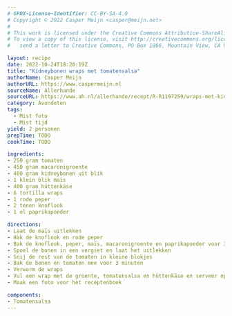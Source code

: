 ```yaml
---
# SPDX-License-Identifier: CC-BY-SA-4.0
# Copyright © 2022 Casper Meijn <casper@meijn.net>
# 
# This work is licensed under the Creative Commons Attribution-ShareAlike 4.0 International License. 
# To view a copy of this license, visit http://creativecommons.org/licenses/by-sa/4.0/ or 
#   send a letter to Creative Commons, PO Box 1866, Mountain View, CA 94042, USA.

layout: recipe
date: 2022-10-24T18:20:19Z
title: "Kidneybonen wraps met tomatensalsa"
authorName: Casper Meijn
authorURL: https://www.caspermeijn.nl
sourceName: Allerhande
sourceURL: https://www.ah.nl/allerhande/recept/R-R1197259/wraps-met-kidneybonen-en-tomatensalsa
category: Avondeten
tags:
  - Mist foto
  - Mist tijd
yield: 2 personen
prepTime: TODO
cookTime: TODO 

ingredients:
- 250 gram tomaten
- 450 gram macaronigroente
- 400 gram kidneybonen uit blik
- 1 klein blik maïs
- 400 gram hüttenkäse
- 6 tortilla wraps
- 1 rode peper
- 2 tenen knoflook
- 1 el paprikapoeder

directions:
- Laat de maïs uitlekken
- Hak de knoflook en rode peper
- Bak de knoflook, peper, maïs, macaronigroente en paprikapoeder voor 3 minuten
- Spoel de bonen in een vergiet en laat het uitlekken
- Snij de rest van de tomaten in kleine blokjes
- Bak de bonen en tomaten mee voor 3 minuten
- Verwarm de wraps
- Vul een wrap met de groente, tomatensalsa en hüttenkäse en serveer op een bord
- Maak een foto voor het receptenboek

components:
- Tomatensalsa
---
```

